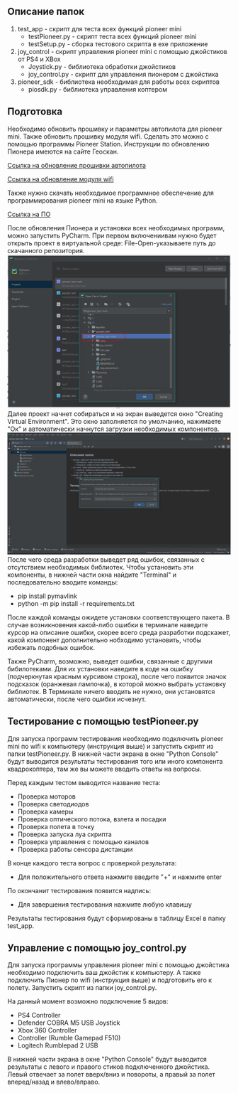 ## Описание папок

1) test_app - скрипт для теста всех функций pioneer mini
   * testPioneer.py - скрипт теста всех функций pioneer mini
   * testSetup.py - сборка тестового скрипта в exe приложение
2) joy_control - скрипт управления pioneer mini с помощью джойстиков от PS4 и XBox
   * Joystick.py - библиотека обработки джойстиков
   * joy_control.py - скрипт для управления пионером с джойстика
3) pioneer_sdk - библиотека необходимая для работы всех скриптов
   * piosdk.py - библиотека управления коптером
   
## Подготовка
Необходимо обновить прошивку и параметры автопилота для pioneer mini. Также обновить прошивку модуля wifi.
Сделать это можно с помощью программы Pioneer Station. Инструкции по обновлению Пионера имеются на сайте Геоскан.
   
[Ссылка на обновление прошивки автопилота](https://pioneer-doc.readthedocs.io/ru/master/instructions/pioneer-mini/settings/firmware_upgrade.html)

[Ссылка на обновление модуля wifi](https://pioneer-doc.readthedocs.io/ru/master/instructions/pioneer-mini/settings/esp32-update.html)

Также нужно скачать необходимое программное обеспечение для программирования pioneer mini на языке Python.

[Ссылка на ПО]( https://pioneer-doc.readthedocs.io/ru/master/programming/python/python-sdk-main.html )

После обновления Пионера и установки всех необходимых программ, можно запустить PyCharm.
При первом включениивам нужно будет открыть проект в виртуальной среде: File-Open-указываете путь до скачанного репозитория.
![рис.1-Открытие файла](image\1.png)
Далее проект начнет собираться и на экран выведется окно "Creating Virtual Environment". Это окно заполняется по умолчанию,
нажимаете "Ок" и автоматически начнутся загрузки необходимых компонентов. 
![рис.2-Открытие виртуальной среды](image\2.jpg)
После чего среда разработки выведет ряд ошибок, связанных с отсутствием необходимых библиотек.
Чтобы установить эти компоненты, в нижней части окна найдите "Terminal" и последовательно вводите команды:
 * pip install pymavlink
 * python -m pip install -r requirements.txt

После каждой команды ожидете установки соответствующего пакета. В случае возникновения какой-либо ошибки в терминале
наведите курсор на описание ошибки, скорее всего среда разработки подскажет, какой компонент дополнительно нобходимо установить,
чтобы избежать подобных ошибок.   

Также PyCharm, возможно, выведет ошибки, связанные с другими бибилотеками. Для их установки наведите в коде на ошибку
(подчеркнутая красным курсивом строка), после чего появится значок подсказок (оранжевая лампочка), в которой можно выбрать установку библиотек.
В Терминале ничего вводить не нужно, они установятся автоматически, после чего ошибки исчезнут.

## Тестирование с помощью testPioneer.py
Для запуска программ тестирования необходимо подключить pioneer mini по wifi к компьютеру (инструкция выше) и запустить скрипт из папки testPioneer.py.
В нижней части экрана в окне "Python Console" будут выводится результаты тестирования того или иного компонента квадрокоптера, там же вы можете вводить ответы на вопросы.

Перед каждым тестом выводится название теста:
 * Проверка моторов
 * Проверка светодиодов
 * Проверка камеры
 * Проверка оптического потока, взлета и посадки
 * Проверка полета в точку
 * Проверка запуска луа скрипта
 * Проверка управления с помощью каналов
 * Проверка работы сенсора дистанции

В конце каждого теста вопрос с проверкой результата: 
 * Для положительного ответа нажмите введите "+" и нажмите enter

По окончанит тестирования появится надпись: 
 * Для завершения тестирования нажмите любую клавишу

Результаты тестирования будут сформированы в таблицу Excel в папку test_app.

## Управление с помощью joy_control.py
Для запуска программы управления pioneer mini с помощью
джойстика необходимо подключить ваш джойстик к компьютеру.
А также подключить Пионер по wifi (инструкция выше) и подготовить его к полету. Запустить скрипт из папки joy_control.py.

На данный момент возможно подключение 5 видов:
 * PS4 Controller
 * Defender COBRA M5 USB Joystick
 * Xbox 360 Controller
 * Controller (Rumble Gamepad F510)
 * Logitech Rumblepad 2 USB

В нижней части экрана в окне "Python Console" будут выводится результаты с левого и правого стиков подключенного джойстика.
Левый отвечает за полет вверх/вниз и повороты, а правый за полет вперед/назад и влево/вправо.
